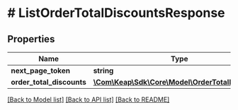 # # ListOrderTotalDiscountsResponse

## Properties

Name | Type | Description | Notes
------------ | ------------- | ------------- | -------------
**next_page_token** | **string** |  | [optional]
**order_total_discounts** | [**\Com\Keap\Sdk\Core\Model\OrderTotalDiscount[]**](OrderTotalDiscount.md) |  | [optional]

[[Back to Model list]](../../README.md#models) [[Back to API list]](../../README.md#endpoints) [[Back to README]](../../README.md)
